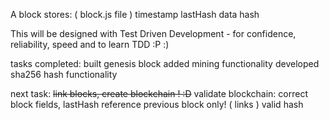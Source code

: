 A block stores: ( block.js file )
  timestamp
  lastHash
  data
  hash
  
This will be designed with Test Driven Development - for confidence, reliability, speed and to learn TDD :P :) 

tasks completed:
	built genesis block
	added mining functionality
	developed sha256 hash functionality

next task:
	~~link blocks, create blockchain ! :D~~
	validate blockchain:
		correct block fields,
		lastHash reference previous block only! ( links )
		valid hash


